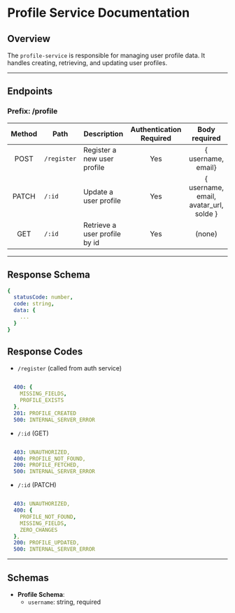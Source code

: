 # Profile Service Documentation

## Overview
The `profile-service` is responsible for managing user profile data. It handles creating, retrieving, and updating user profiles.

---

## Endpoints
### Prefix: /profile


| Method | Path          | Description                           | Authentication Required  | Body required                         |
| :----: | ------------  | ------------------------------------- | :----------------------: | :-----------------------------------: |
| POST   | `/register`   | Register a new user profile           | Yes                      | { username, email}                    |
| PATCH  | `/:id`        | Update a user profile                 | Yes                      | { username, email, avatar_url, solde }|
| GET    | `/:id`        | Retrieve a user profile by id         | Yes                      | (none)                                |

---

## Response Schema

```yaml
{
  statusCode: number,
  code: string,
  data: {
    ...
  }
}

```

## Response Codes

- `/register` (called from auth service)

```yaml

  400: {
    MISSING_FIELDS,
    PROFILE_EXISTS
  },
  201: PROFILE_CREATED
  500: INTERNAL_SERVER_ERROR

```

- `/:id` (GET)
```yaml

  403: UNAUTHORIZED,
  400: PROFILE_NOT_FOUND,
  200: PROFILE_FETCHED,
  500: INTERNAL_SERVER_ERROR

```

- `/:id` (PATCH)
```yaml

  403: UNAUTHORIZED,
  400: {
    PROFILE_NOT_FOUND,
    MISSING_FIELDS,
    ZERO_CHANGES
  },
  200: PROFILE_UPDATED,
  500: INTERNAL_SERVER_ERROR

```
---

## Schemas

- **Profile Schema**:
  - `username`: string, required


